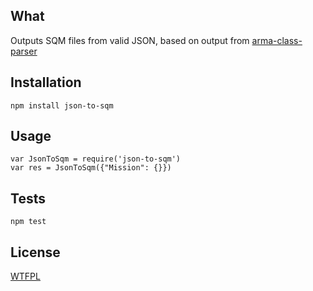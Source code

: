 ## What

Outputs SQM files from valid JSON, based on output from [arma-class-parser](https://github.com/Fusselwurm/arma-class-parser)

## Installation

`npm install json-to-sqm`

## Usage

```
var JsonToSqm = require('json-to-sqm')
var res = JsonToSqm({"Mission": {}})
```

## Tests

`npm test`

## License

[WTFPL](https://en.wikipedia.org/wiki/WTFPL)
